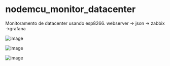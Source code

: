 # nodemcu_monitor_datacenter
 Monitoramento de datacenter usando esp8266. webserver -> json -> zabbix ->grafana
 
 ![image](https://user-images.githubusercontent.com/23584038/131870319-adebd629-1167-4dfe-bc32-abb0398ca38a.png)
 
 ![image](https://user-images.githubusercontent.com/23584038/131871403-611d8275-1496-400a-88f4-c0fa83c0c5f8.png)

![image](https://user-images.githubusercontent.com/23584038/131871325-8ed2efd0-e86d-4b66-a14b-d20a16010643.png)
